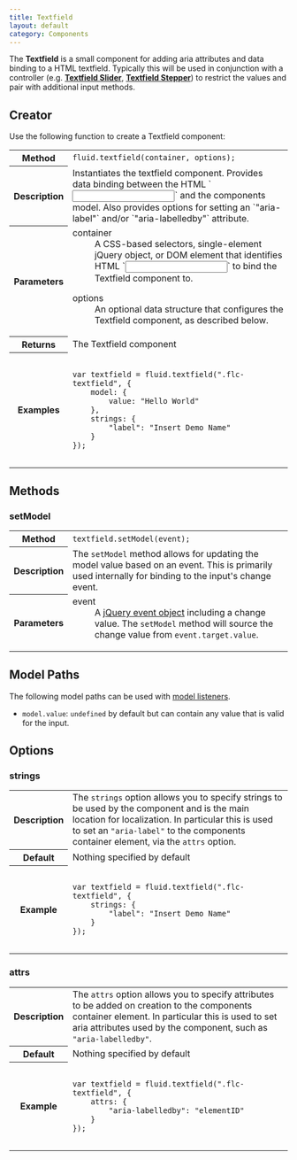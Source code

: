 ```yaml
---
title: Textfield
layout: default
category: Components
---
```


The **Textfield** is a small component for adding aria attributes and data binding to a HTML textfield. Typically this will be used in conjunction with a controller (e.g. [**Textfield Slider**](TextfieldSlider.md), [**Textfield Stepper**](TextfieldStepper.md)) to restrict the values and pair with additional input methods.

## Creator ##

Use the following function to create a Textfield component:

<table>
    <tbody>
        <tr>
            <th>Method</th>
            <td>
                <code>fluid.textfield(container, options);</code>
            </td>
        </tr>
        <tr>
            <th>Description</th>
            <td>
                Instantiates the textfield component. Provides data binding between the HTML `<input>` and the components model. Also provides options for setting an `"aria-label"` and/or `"aria-labelledby"` attribute.
            </td>
        </tr>
        <tr>
            <th>Parameters</th>
            <td>
                <dl>
                    <dt>container</dt>
                    <dd>
                        A CSS-based selectors, single-element jQuery object, or DOM element that identifies HTML `<input>` to bind the Textfield component to.
                    </dd>
                </dl>
                <dl>
                    <dt>options</dt>
                    <dd>
                        An optional data structure that configures the Textfield component, as described below.
                    </dd>
                </dl>
            </td>
        </tr>
        <tr>
            <th>Returns</th>
            <td>The Textfield component</td>
        </tr>
        <tr>
            <th>Examples</th>
            <td>
<pre>
<code>
var textfield = fluid.textfield(".flc-textfield", {
    model: {
        value: "Hello World"
    },
    strings: {
        "label": "Insert Demo Name"
    }
});
</code>
</pre>
            </td>
        </tr>
    </tbody>
</table>

## Methods ##

### setModel ###

<table>
    <tbody>
        <tr>
            <th>Method</th>
            <td>
                <code>textfield.setModel(event);</code>
            </td>
        </tr>
        <tr>
            <th>Description</th>
            <td>
                The <code>setModel</code> method allows for updating the model value based on an event. This is primarily used internally for binding to the input's change event.
            </td>
        </tr>
        <tr>
            <th>Parameters</th>
            <td>
                <dl>
                    <dt>event</dt>
                    <dd>
                        A <a href="http://api.jquery.com/category/events/event-object/">jQuery event object</a> including a change value. The <code>setModel</code> method will source the change value from <code>event.target.value</code>.
                    </dd>
                </dl>
            </td>
        </tr>
    </tbody>
</table>

## Model Paths ##

The following model paths can be used with [model listeners](ChangeApplierAPI.md).

* `model.value`: `undefined` by default but can contain any value that is valid for the input.

## Options ##

### strings ###

<table>
    <tbody>
        <tr>
            <th>Description</th>
            <td>
                The <code>strings</code> option allows you to specify strings to be used by the component and is the main location for localization. In particular this is used to set an <code>"aria-label"</code> to the components container element, via the <code>attrs</code> option.
            </td>
        </tr>
        <tr>
            <th>Default</th>
            <td>Nothing specified by default</td>
        </tr>
        <tr>
            <th>Example</th>
            <td>
<pre>
<code>
var textfield = fluid.textfield(".flc-textfield", {
    strings: {
        "label": "Insert Demo Name"
    }
});
</code>
</pre>
            </td>
        </tr>
    </tbody>
</table>

### attrs ###

<table>
    <tbody>
        <tr>
            <th>Description</th>
            <td>
                The <code>attrs</code> option allows you to specify attributes to be added on creation to the components container element. In particular this is used to set aria attributes used by the component, such as <code>"aria-labelledby"</code>.
            </td>
        </tr>
        <tr>
            <th>Default</th>
            <td>Nothing specified by default</td>
        </tr>
        <tr>
            <th>Example</th>
            <td>
<pre>
<code>
var textfield = fluid.textfield(".flc-textfield", {
    attrs: {
        "aria-labelledby": "elementID"
    }
});
</code>
</pre>
            </td>
        </tr>
    </tbody>
</table>
